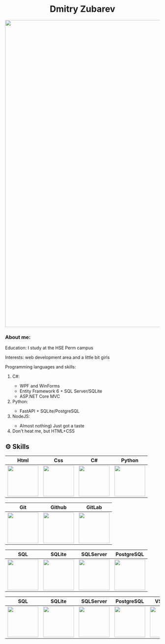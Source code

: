 <h1 align="center">Dmitry Zubarev</h1>
<div align="center">
  <img src="https://media.giphy.com/media/W0DmreotWsLUO2IFEi/giphy-downsized-large.gif" width="1000"/>
</div>

<h3>About me:</h3>
Education: I study at the HSE Perm campus

Interests: web development area and a little bit girls

Programming languages and skills:
<ol>
 <li>C#:</li>
   <ul>
     <li>WPF and WinForms</li>
     <li>Entity Framework 6 + SQL Server/SQLite</li>
     <li>ASP.NET Core MVC</li>
   </ul>
 <li>Python:</li>
   <ul>
     <li>FastAPI + SQLite/PostgreSQL</li>
   </ul>
 <li>NodeJS:</li>
   <ul>
     <li>Almost nothing) Just got a taste</li>
   </ul>
  <li>Don't heat me, but HTML+CSS</li>
</ol>



## ⚙️ Skills

|Html|Css|C#|Python|
|:-:|:-:|:-:|:-:|
|<img style="width: 100px" src="https://media.giphy.com/media/QssGEmpkyEOhBCb7e1/giphy.gif">|<img style="width: 100px" src="https://media.giphy.com/media/CEHtFH3rJ6xdhBUKIT/giphy.gif">|<img style="width: 100px" src="https://mir-s3-cdn-cf.behance.net/project_modules/max_1200/622ca052071761.59034e74abb36.gif">|<img style="width: 100px" src="https://media.giphy.com/media/KAq5w47R9rmTuvWOWa/giphy.gif">|

|Git|Github|GitLab|
|:-:|:-:|:-:|
|<img style="width: 100px" src="https://media.giphy.com/media/kH1DBkPNyZPOk0BxrM/giphy.gif">|<img style="width: 100px" src="https://media.giphy.com/media/KzJkzjggfGN5Py6nkT/giphy.gif">|<img style="width: 100px" src="https://media.giphy.com/media/jtRP4S3wdK2cGPoQDZ/giphy.gif">|

|SQL|SQLite|SQLServer|PostgreSQL|
|:-:|:-:|:-:|:-:|
|<img style="width: 100px" src="https://media1.giphy.com/media/EK5nB6wQKKN86j7GWx/giphy.gif?cid=790b76113fd65a9386daf6b2bd86487884627fdfdf1a597a&rid=giphy.gif&ct=s">|<img style="width: 100px" src="https://media.trustradius.com/product-logos/6O/c7/R8JW30GR5ELU.PNG">|<img style="width: 100px" src="https://datawarehouse.io/wp-content/uploads/2020/04/MSSQL.png">|<img style="width: 100px" src="https://www.iconsdb.com/icons/preview/orange/postgresql-xxl.png">|

|SQL|SQLite|SQLServer|PostgreSQL|VS Code|SQL
|:-:|:-:|:-:|:-:|:-:|:-:|
|<img style="width: 100px" src="https://media1.giphy.com/media/EK5nB6wQKKN86j7GWx/giphy.gif?cid=790b76113fd65a9386daf6b2bd86487884627fdfdf1a597a&rid=giphy.gif&ct=s">|<img style="width: 100px" src="https://media.trustradius.com/product-logos/6O/c7/R8JW30GR5ELU.PNG">|<img style="width: 100px" src="https://datawarehouse.io/wp-content/uploads/2020/04/MSSQL.png">|<img style="width: 100px" src="https://www.iconsdb.com/icons/preview/orange/postgresql-xxl.png">|<img style="width: 100px" src="https://media.giphy.com/media/IdyAQJVN2kVPNUrojM/giphy.gif">|<img style="width: 100px" src="https://media1.giphy.com/media/EK5nB6wQKKN86j7GWx/giphy.gif?cid=790b76113fd65a9386daf6b2bd86487884627fdfdf1a597a&rid=giphy.gif&ct=s">|
</br>
</br>
